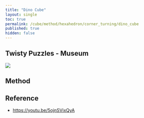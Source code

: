 ```yaml
---
title: "Dino Cube"
layout: single
toc: true
permalink: /cube/method/hexahedron/corner_turning/dino_cube
published: true
hidden: false
---
```


<head>
  <base target="_blank">
</head>



## Twisty Puzzles - Museum

<a href="https://twistypuzzles.com/app/museum/museum_showitem.php?pkey=605">
  <img src="https://twistypuzzles.com/museum/large/00605-01.jpg">
</a>



## Method



## Reference

- <https://youtu.be/5ojnSVixQyA>
